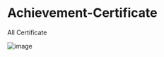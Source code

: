 # Achievement-Certificate
All Certificate

![image](https://user-images.githubusercontent.com/99408156/162516083-c352ffeb-e5ce-45c9-9fc6-3627691e9472.png)
